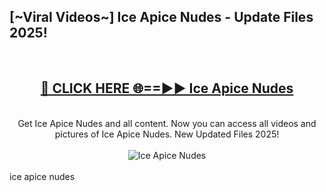 <h2>[~Viral Videos~] Ice Apice Nudes - Update Files 2025!</h2>
<br>
<div align="center">
<h2><a href="https://betterlinks.top/A2PfLJ" rel="nofollow">🔴 CLICK HERE 🌐==►► Ice Apice Nudes</a></h2>
<br>
Get Ice Apice Nudes and all content. Now you can access all videos and pictures of Ice Apice Nudes. New Updated Files 2025!
<br>
<br>
<a href="https://betterlinks.top/A2PfLJ" rel="nofollow" data-target="animated-image.originalLink"><img src="https://i.ibb.co.com/WyWwxjT/player-gif2.gif" alt="Ice Apice Nudes" style="max-width: 100%; display: inline-block;" data-target="animated-image.originalImage"></a>
</div>
<br>
ice apice nudes